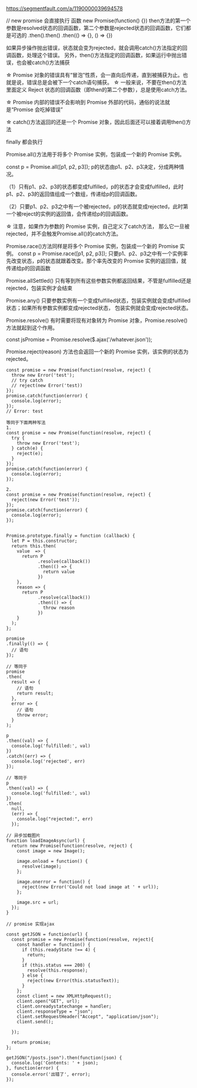 https://segmentfault.com/a/1190000039694578



// new promise 会直接执行 函数
new Promise(function() {})
then方法的第一个参数是resolved状态的回调函数，第二个参数是rejected状态的回调函数，它们都是可选的
.then().then()
.then(() => {}, () => {})

如果异步操作抛出错误，状态就会变为rejected，就会调用catch()方法指定的回调函数，处理这个错误。
另外，then()方法指定的回调函数，如果运行中抛出错误，也会被catch()方法捕获

☆ Promise 对象的错误具有“冒泡”性质，会一直向后传递，直到被捕获为止。也就是说，错误总是会被下一个catch语句捕获。
☆
一般来说，不要在then()方法里面定义 Reject 状态的回调函数（即then的第二个参数），总是使用catch方法。

☆ Promise 内部的错误不会影响到 Promise 外部的代码，通俗的说法就是“Promise 会吃掉错误”

☆ catch()方法返回的还是一个 Promise 对象，因此后面还可以接着调用then()方法

finally 都会执行


Promise.all()方法用于将多个 Promise 实例，包装成一个新的 Promise 实例。

const p = Promise.all([p1, p2, p3]);
p的状态由p1、p2、p3决定，分成两种情况。

（1）只有p1、p2、p3的状态都变成fulfilled，p的状态才会变成fulfilled，此时p1、p2、p3的返回值组成一个数组，传递给p的回调函数。

（2）只要p1、p2、p3之中有一个被rejected，p的状态就变成rejected，此时第一个被reject的实例的返回值，会传递给p的回调函数。

☆ 注意，如果作为参数的 Promise 实例，自己定义了catch方法，
  那么它一旦被rejected，并不会触发Promise.all()的catch方法。


Promise.race()方法同样是将多个 Promise 实例，包装成一个新的 Promise 实例。
const p = Promise.race([p1, p2, p3]);
只要p1、p2、p3之中有一个实例率先改变状态，p的状态就跟着改变。那个率先改变的 Promise 实例的返回值，就传递给p的回调函数


Promise.allSettled()
只有等到所有这些参数实例都返回结果，不管是fulfilled还是rejected，包装实例才会结束

Promise.any()
只要参数实例有一个变成fulfilled状态，包装实例就会变成fulfilled状态；如果所有参数实例都变成rejected状态，
包装实例就会变成rejected状态。

Promise.resolve()
有时需要将现有对象转为 Promise 对象，Promise.resolve()方法就起到这个作用。

const jsPromise = Promise.resolve($.ajax('/whatever.json'));

Promise.reject(reason)
方法也会返回一个新的 Promise 实例，该实例的状态为rejected。


```
const promise = new Promise(function(resolve, reject) {
  throw new Error('test');
  // try catch
  // reject(new Error('test))
});
promise.catch(function(error) {
  console.log(error);
});
// Error: test

等同于下面两种写法
1.
const promise = new Promise(function(resolve, reject) {
  try {
    throw new Error('test');
  } catch(e) {
    reject(e);
  }
});
promise.catch(function(error) {
  console.log(error);
});

2.
const promise = new Promise(function(resolve, reject) {
  reject(new Error('test'));
});
promise.catch(function(error) {
  console.log(error);
});

```


```

Promise.prototype.finally = function (callback) {
  let P = this.constructor;
  return this.then(
    value  => {
      return P
            .resolve(callback())
            .then(() => {
              return value
            })
    },
    reason => {
      return P
            .resolve(callback())
            .then(() => {
              throw reason
            })
    }
  );
};

promise
.finally(() => {
  // 语句
});

// 等同于
promise
.then(
  result => {
    // 语句
    return result;
  },
  error => {
    // 语句
    throw error;
  }
);
```



```
p
.then((val) => {
  console.log('fulfilled:', val)
})
.catch((err) => {
  console.log('rejected', err)
});

// 等同于
p
.then((val) => {
  console.log('fulfilled:', val)
})
.then(
  null,
  (err) => {
    console.log("rejected:", err)
  });
```

```
// 异步加载图片
function loadImageAsync(url) {
  return new Promise(function(resolve, reject) {
    const image = new Image();

    image.onload = function() {
      resolve(image);
    };

    image.onerror = function() {
      reject(new Error('Could not load image at ' + url));
    };

    image.src = url;
  });
}

```

```
// promise 实现ajax

const getJSON = function(url) {
  const promise = new Promise(function(resolve, reject){
    const handler = function() {
      if (this.readyState !== 4) {
        return;
      }
      if (this.status === 200) {
        resolve(this.response);
      } else {
        reject(new Error(this.statusText));
      }
    };
    const client = new XMLHttpRequest();
    client.open("GET", url);
    client.onreadystatechange = handler;
    client.responseType = "json";
    client.setRequestHeader("Accept", "application/json");
    client.send();

  });

  return promise;
};

getJSON("/posts.json").then(function(json) {
  console.log('Contents: ' + json);
}, function(error) {
  console.error('出错了', error);
});
```